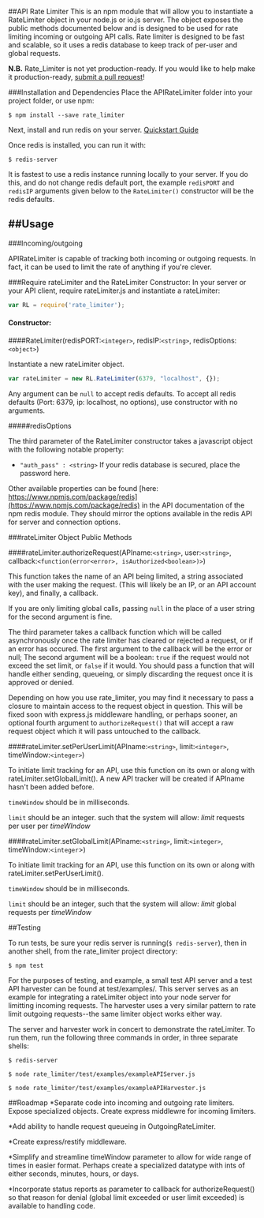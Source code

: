 ##API Rate Limiter
This is an npm module that will allow you to instantiate a RateLimiter object in your node.js or io.js server.  The object exposes the public methods documented below and is designed to be used for rate limiting incoming or outgoing API calls.  Rate limiter is designed to be fast and scalable, so it uses a redis database to keep track of per-user and global requests.

**N.B.**  Rate_Limiter is not yet production-ready.  If you would like to help make it production-ready, [submit a pull request](https://github.com/philosoralphter/Rate_Limiter/pulls)!

###Installation and Dependencies
Place the APIRateLimiter folder into your project folder, or use npm:

```shell
$ npm install --save rate_limiter
```

Next, install and run redis on your server.
[Quickstart Guide](http://redis.io/topics/quickstart)

Once redis is installed, you can run it with:

```shell
$ redis-server
```

It is fastest to use a redis instance running locally to your server.  If you do this, and do not change redis default port, the example `redisPORT` and `redisIP` arguments given below to the `RateLimiter()` constructor will be the redis defaults.

##Usage
---

###Incoming/outgoing

APIRateLimiter is capable of tracking both incoming or outgoing requests.  In fact, it can be used to limit the rate of anything if you're clever.

###Require rateLimiter and the RateLimiter Constructor:
In your server or your API client, require rateLimiter.js and instantiate a rateLimiter:

```javascript
var RL = require('rate_limiter');
```


####  **Constructor:**
####RateLimiter(redisPORT:`<integer>`, redisIP:`<string>`, redisOptions:`<object>`)

Instantiate a new rateLimiter object.
```javascript
var rateLimiter = new RL.RateLimiter(6379, "localhost", {});
```

Any argument can be `null` to accept redis defaults.  To accept all redis defaults (Port: 6379, ip: localhost, no options), use constructor with no arguments.

#####redisOptions

The third parameter of the RateLimiter constructor takes a javascript object with the following notable property:

* `"auth_pass" : <string>` If your redis database is secured, place the password here.

Other available properties can be found [here: https://www.npmjs.com/package/redis](https://www.npmjs.com/package/redis) in the API documentation of the npm redis module.  They should mirror the options available in the redis API for server and connection options.



###rateLimiter Object Public Methods

####rateLimiter.authorizeRequest(APIname:`<string>`, user:`<string>`, callback:`<function(error<error>, isAuthorized<boolean>)>`)

This function takes the name of an API being limited, a string associated with the user making the request.  (This will likely be an IP, or an API account key), and finally, a callback.

If you are only limiting global calls, passing `null` in the place of a user string for the second argument is fine.

The third parameter takes a callback function which will be called asynchronously once the rate limiter has cleared or rejected a request, or if an error has occured.  The first argument to the callback will be the error or null; The second argument will be a boolean:  `true` if the request would not exceed the set limit, or `false` if it would.  You should pass a function that will handle either sending, queueing, or simply discarding the request once it is approved or denied.  

Depending on how you use rate_limiter, you may find it necessary to pass a closure to maintain access to the request object in question.  This will be fixed soon with express.js middleware handling, or perhaps sooner, an optional fourth argument to `authorizeRequest()` that will accept a raw request object which it will pass untouched to the callback.


####rateLimiter.setPerUserLimit(APIname:`<string>`, limit:`<integer>`, timeWindow:`<integer>`)

To initiate limit tracking for an API, use this function on its own or along with rateLimiter.setGlobalLimit().  A new API tracker will be created if APIname hasn't been added before.  

`timeWindow` should be in milliseconds.  

`limit` should be an integer.  such that the system will allow: *limit* requests per user per *timeWIndow*

####rateLimiter.setGlobalLimit(APIname:`<string>`, limit:`<integer>`, timeWindow:`<integer`>)

To initiate limit tracking for an API, use this function on its own or along with rateLimiter.setPerUserLimit().

`timeWindow` should be in milliseconds.  

`limit` should be an integer, such that the system will allow: *limit* global requests per *timeWindow*

##Testing

To run tests, be sure your redis server is running(`$ redis-server`), then in another shell, from the rate_limiter project directory: 
```shell
$ npm test
```


For the purposes of testing, and example, a small test API server and a test API harvester can be found at test/examples/.  This server serves as an example for integrating a rateLimiter object into your node server for limitting incoming requests.  The harvester uses a very similar pattern to rate limit outgoing requests--the same limiter object works either way.

The server and harvester work in concert to demonstrate the rateLimiter.  To run them, run the following three commands in order, in three separate shells:

```shell
$ redis-server
```

```shell
$ node rate_limiter/test/examples/exampleAPIServer.js
```

```shell
$ node rate_limiter/test/examples/exampleAPIHarvester.js
```

##Roadmap
*Separate code into incoming and outgoing rate limiters.  Expose specialized objects.  Create express middlewre for incoming limiters.

*Add ability to handle request queueing in OutgoingRateLimiter.

*Create express/restify middleware.

*Simplify and streamline timeWindow parameter to allow for wide range of times in easier format.  Perhaps create a specialized datatype with ints of either seconds, minutes, hours, or days.

*Incorporate status reports as parameter to callback for authorizeRequest() so that reason for denial (global limit exceeded or user limit exceeded) is available to handling code.

